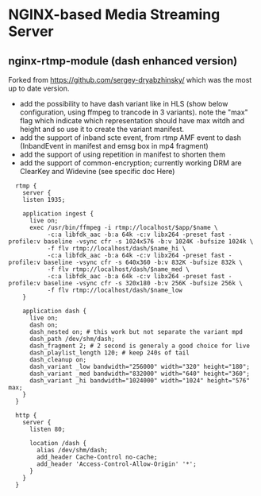# NGINX-based Media Streaming Server

## nginx-rtmp-module (dash enhanced version)

Forked from https://github.com/sergey-dryabzhinsky/ which was the most up to date version.

 - add the possibility to have dash variant like in HLS (show below configuration, using ffmpeg to trancode in 3 variants).
   note the "max" flag which indicate which representation should have max witdh and height and so use it to create the variant manifest.
 - add the support of inband scte event, from rtmp AMF event to dash (InbandEvent in manifest and emsg box in mp4 fragment)
 - add the support of using repetition in manifest to shorten them
 - add the support of common-encryption; currently working DRM are ClearKey and Widevine (see specific doc Here)

```
  rtmp {
    server {
    listen 1935;
   
    application ingest {
      live on;
      exec /usr/bin/ffmpeg -i rtmp://localhost/$app/$name \
           -c:a libfdk_aac -b:a 64k -c:v libx264 -preset fast -profile:v baseline -vsync cfr -s 1024x576 -b:v 1024K -bufsize 1024k \
           -f flv rtmp://localhost/dash/$name_hi \
           -c:a libfdk_aac -b:a 64k -c:v libx264 -preset fast -profile:v baseline -vsync cfr -s 640x360 -b:v 832K -bufsize 832k \
           -f flv rtmp://localhost/dash/$name_med \
           -c:a libfdk_aac -b:a 64k -c:v libx264 -preset fast -profile:v baseline -vsync cfr -s 320x180 -b:v 256K -bufsize 256k \
           -f flv rtmp://localhost/dash/$name_low
    }
      
    application dash {
      live on;
      dash on;
      dash_nested on; # this work but not separate the variant mpd 
      dash_path /dev/shm/dash;
      dash_fragment 2; # 2 second is generaly a good choice for live
      dash_playlist_length 120; # keep 240s of tail
      dash_cleanup on;
      dash_variant _low bandwidth="256000" width="320" height="180";
      dash_variant _med bandwidth="832000" width="640" height="360";
      dash_variant _hi bandwidth="1024000" width="1024" height="576" max;
    }
  }

  http {
    server {
      listen 80;
    
      location /dash {
        alias /dev/shm/dash;
        add_header Cache-Control no-cache;
        add_header 'Access-Control-Allow-Origin' '*';
      }
    }
  }
```


